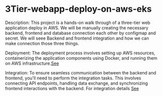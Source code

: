 # 3Tier-webapp-deploy-on-aws-eks
Description:
This project is a hands-on walk through of a three-tier web application deploy in AWS. We will be manually creating the necessary backend, frontend and database connection each other by configmap and secret. We will seee Backend and frontend integration and how we can make connection those three things. 

Deployment:
The deployment process involves setting up AWS resources, containerizing the application components using Docker, and running them on AWS infrastructure.[See](https://catalog.us-east-1.prod.workshops.aws/workshops/85cd2bb2-7f79-4e96-bdee-8078e469752a/en-US)

Integration:
To ensure seamless communication between the backend and frontend, you'll need to perform the integration tasks. This involves connecting API endpoints, handling data exchange, and synchronizing frontend interactions with the backend. For integration details [See](https://catalog.us-east-1.prod.workshops.aws/workshops/85cd2bb2-7f79-4e96-bdee-8078e469752a/en-US)